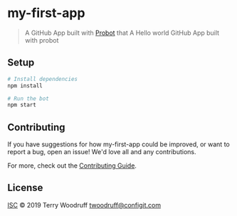 # my-first-app

> A GitHub App built with [Probot](https://github.com/probot/probot) that A Hello world GitHub App built with probot

## Setup

```sh
# Install dependencies
npm install

# Run the bot
npm start
```

## Contributing

If you have suggestions for how my-first-app could be improved, or want to report a bug, open an issue! We'd love all and any contributions.

For more, check out the [Contributing Guide](CONTRIBUTING.md).

## License

[ISC](LICENSE) © 2019 Terry Woodruff <twoodruff@configit.com>
